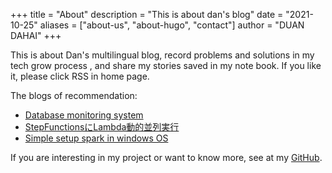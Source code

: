 +++
title = "About"
description = "This is about dan's blog"
date = "2021-10-25"
aliases = ["about-us", "about-hugo", "contact"]
author = "DUAN DAHAI"
+++

This is about Dan's multilingual blog, record problems and solutions in my tech grow process , and share my stories saved in my note book. If you like it, please click RSS in home page.

The blogs of recommendation:

* [Database monitoring system](https://duandahai.com/posts/en/20210607-real-time-monitoring-db/)
* [StepFunctionsにLambda動的並列実行](https://duandahai.com/ja/posts/jp/20211027-aws-stepfunctions-map-state/)
* [Simple setup spark in windows OS](https://duandahai.com/posts/en/20221028-setup-spark-in-windows/)


If you are interesting in my project or want to know more, see at my [GitHub](https://github.com/vekee).
